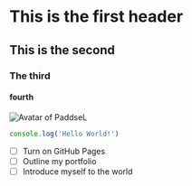# This is the first header
## This is the second
### The third
#### fourth

![Avatar of PaddseL](https://avatars.githubusercontent.com/u/13647479)

```javascript
console.log('Hello World!')
```

- [ ] Turn on GitHub Pages
- [ ] Outline my portfolio
- [ ] Introduce myself to the world
